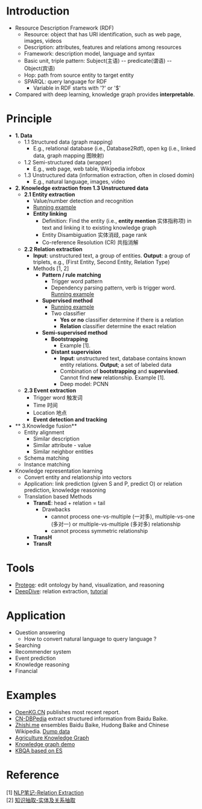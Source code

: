 # Introduction
- Resource Description Framework (RDF)
  - Resource: object that has URI identification, such as web page, images, videos
  - Description: attributes, features and relations among resources
  - Framework: description model, language and syntax
  - Basic unit, triple pattern: Subject(主语) -- predicate(谓语) -- Object(宾语)
  - Hop: path from source entity to target entity
  - SPARQL: query language for RDF
    - Variable in RDF starts with '?' or '$'
- Compared with deep learning, knowledge graph provides **interpretable**.

# Principle
- **1. Data**
  - 1.1 Structured data (graph mapping)
    - E.g., relational database (i.e., Database2Rdf), open kg (i.e., linked data, graph mapping 图映射)
  - 1.2 Semi-structured data (wrapper)
    - E.g., web page, web table, Wikipedia infobox 
  - 1.3 Unstructured data (information extraction, often in closed domin)
    - E.g., natural language, images, video
- **2. Knowledge extraction from 1.3 Unstructured data**
  - **2.1 Entity extraction**
    - Value/number detection and recognition
    - [Running example](https://github.com/gaoisbest/NLP-Projects/blob/master/6_Sequence_labeling/Named_Entity_Recognition/README.md)
    - **Entity linking**
      - Definition: Find the entity (i.e., **entity mention** 实体指称项) in text and linking it to existing knowledge graph
      - Entity Disambiguation 实体消歧, page rank
      - Co-reference Resolution (CR) 共指消解
  - **2.2 Relation extraction**
      - **Input**: unstructured text, a group of entities. **Output**: a group of triplets, e.g., (First Entity, Second Entity, Relation Type)
      - Methods [1, 2]
        - **Pattern / rule matching**
          - Trigger word pattern
          - Dependency parsing pattern, verb is trigger word. [Running example](https://mp.weixin.qq.com/s/Q-WMYSTjGGxIMGNq-wfpRg)
        - **Supervised method**
          - [Running example](https://www.microsoft.com/developerblog/2016/09/13/training-a-classifier-for-relation-extraction-from-medical-literature/)
          - Two classifier
            - **Yes or no** classifier determine if there is a relation
            - **Relation** classifier determine the exact relation
        - **Semi-supervised method**
          - **Bootstrapping**
            - Example [1].
          - **Distant supervision**
            - **Input**: unstructured text, database contains known entity relations. **Output**; a set of labeled data
            - Combination of **bootstrapping** and **supervised**. Cannot find **new** relationship. Example [1].
            - Deep model: PCNN
  - **2.3 Event extraction**
    - Trigger word 触发词
    - Time 时间
    - Location 地点
    - **Event detection and tracking**
- ** 3.Knowledge fusion**
  - Entity alignment
    - Similar description
    - Similar attribute - value
    - Similar neighbor entities
  - Schema matching
  - Instance matching
- Knowledge representation learning
  - Convert entity and relationship into vectors
  - Application: link prediction (given S and P, predict O) or relation prediction, knowledge reasoning
  - Translation based Methods
    - **TransE**: head + relation = tail
      - Drawbacks
        - cannot process one-vs-multiple (一对多), multiple-vs-one (多对一) or multiple-vs-multiple (多对多) relationship
        - cannot process symmetric relationship
    - **TransH**
    - **TransR**
# Tools
- [Protege](https://protege.stanford.edu): edit ontology by hand, visualization, and reasoning
- [DeepDive](http://deepdive.stanford.edu/): relation extraction, [tutorial](http://www.openkg.cn/tool/cn-deepdive)
 
# Application
- Question answering
  - How to convert natural language to query language ?
- Searching
- Recommender system
- Event prediction
- Knowledge reasoning
- Financial

# Examples
- [OpenKG.CN](http://openkg.cn/) publishes most recent report.
- [CN-DBPedia](http://kw.fudan.edu.cn/apis/intro/) extract structured information from Baidu Baike.
- [Zhishi.me](http://zhishi.me/) ensembles Baidu Baike, Hudong Baike and Chinese Wikipedia. [Dump data](http://openkg.cn/dataset/zhishi-me-dump)
- [Agriculture Knowledge Graph](https://github.com/qq547276542/Agriculture_KnowledgeGraph)
- [Knowledge graph demo](https://github.com/Shuang0420/knowledge_graph_demo)
- [KBQA based on ES](http://openkg.cn/tool/elasticsearch-kbqa)

# Reference
[1] [NLP笔记-Relation Extraction](http://www.shuang0420.com/2017/04/10/NLP%E7%AC%94%E8%AE%B0%20-%20Relation%20Extraction/)  
[2] [知识抽取-实体及关系抽取](http://www.shuang0420.com/2018/09/15/%E7%9F%A5%E8%AF%86%E6%8A%BD%E5%8F%96-%E5%AE%9E%E4%BD%93%E5%8F%8A%E5%85%B3%E7%B3%BB%E6%8A%BD%E5%8F%96/)

